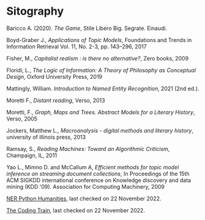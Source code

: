 # Sitography

Baricco A. (2020). _The Game_, Stile Libero Big. Segrate. Einaudi.

Boyd-Graber J., _Applications of Topic Models_, Foundations and Trends in Information Retrieval Vol. 11, No. 2-3, pp. 143–296, 2017

Fisher, M., _Capitalist realism : is there no alternative?_, Zero books, 2009

Floridi, L., _The Logic of Information: A Theory of Philosophy as Conceptual Design_, Oxford University Press, 2019

Mattingly, William. _Introduction to Named Entity Recognition_, 2021 (2nd ed.). 

Moretti F., _Distant reading_, Verso, 2013

Moretti, F., _Graph, Maps and Trees. Abstract Models for a Literary History_, Verso, 2005

Jockers, Matthew L._, Macroanalysis - digital methods and literary history_, university of illinois press, 2013

Ramsay, S., _Reading Machines: Toward an Algorithmic Criticism_, Champaign, IL, 2011

Yao L., Mimno D. and McCallum A, _Efficient methods for topic model inference on streaming document collections_, In Proceedings of the 15th ACM SIGKDD international conference on Knowledge discovery and data mining (KDD '09). Association for Computing Machinery, 2009

[NER Python Humanities](https://ner.pythonhumanities.com/ner.pythonhumanities.com), last checked on 22 November 2022.

[The Coding Train](https://thecodingtrain.com/), last checked on 22 November 2022.

